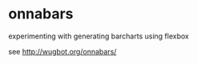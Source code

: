 onnabars
========

experimenting with generating barcharts using flexbox

see http://wugbot.org/onnabars/

